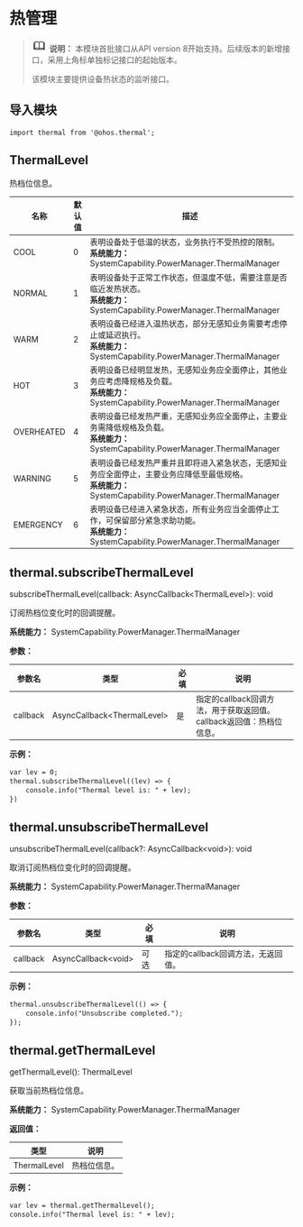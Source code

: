 # 热管理

> ![icon-note.gif](public_sys-resources/icon-note.gif) **说明：**
> 本模块首批接口从API version 8开始支持。后续版本的新增接口，采用上角标单独标记接口的起始版本。
>
> 该模块主要提供设备热状态的监听接口。


## 导入模块

```
import thermal from '@ohos.thermal';
```


## ThermalLevel

热档位信息。

| 名称         | 默认值  | 描述                                       |
| ---------- | ---- | ---------------------------------------- |
| COOL       | 0    | 表明设备处于低温的状态，业务执行不受热控的限制。<br/>**系统能力：** SystemCapability.PowerManager.ThermalManager |
| NORMAL     | 1    | 表明设备处于正常工作状态，但温度不低，需要注意是否临近发热状态。<br/>**系统能力：** SystemCapability.PowerManager.ThermalManager |
| WARM       | 2    | 表明设备已经进入温热状态，部分无感知业务需要考虑停止或延迟执行。<br/>**系统能力：** SystemCapability.PowerManager.ThermalManager |
| HOT        | 3    | 表明设备已经明显发热，无感知业务应全面停止，其他业务应考虑降规格及负载。<br/>**系统能力：** SystemCapability.PowerManager.ThermalManager |
| OVERHEATED | 4    | 表明设备已经发热严重，无感知业务应全面停止，主要业务需降低规格及负载。<br/>**系统能力：** SystemCapability.PowerManager.ThermalManager |
| WARNING    | 5    | 表明设备已经发热严重并且即将进入紧急状态，无感知业务应全面停止，主要业务应降低至最低规格。<br/>**系统能力：** SystemCapability.PowerManager.ThermalManager |
| EMERGENCY  | 6    | 表明设备已经进入紧急状态，所有业务应当全面停止工作，可保留部分紧急求助功能。<br/>**系统能力：** SystemCapability.PowerManager.ThermalManager |


## thermal.subscribeThermalLevel

subscribeThermalLevel(callback: AsyncCallback&lt;ThermalLevel&gt;): void

订阅热档位变化时的回调提醒。

**系统能力：** SystemCapability.PowerManager.ThermalManager

**参数：**

| 参数名      | 类型                                | 必填   | 说明                                       |
| -------- | --------------------------------- | ---- | ---------------------------------------- |
| callback | AsyncCallback&lt;ThermalLevel&gt; | 是    | 指定的callback回调方法，用于获取返回值。<br/>callback返回值：热档位信息。 |

**示例：**

```
var lev = 0;
thermal.subscribeThermalLevel((lev) => {
    console.info("Thermal level is: " + lev);
})
```

## thermal.unsubscribeThermalLevel

unsubscribeThermalLevel(callback?: AsyncCallback\<void>): void

取消订阅热档位变化时的回调提醒。

**系统能力：** SystemCapability.PowerManager.ThermalManager

**参数：**

| 参数名      | 类型                        | 必填   | 说明                    |
| -------- | ------------------------- | ---- | --------------------- |
| callback | AsyncCallback&lt;void&gt; | 可选   | 指定的callback回调方法，无返回值。 |

**示例：**

```
thermal.unsubscribeThermalLevel(() => {
    console.info("Unsubscribe completed.");
});
```

## thermal.getThermalLevel

getThermalLevel(): ThermalLevel

获取当前热档位信息。

**系统能力：** SystemCapability.PowerManager.ThermalManager

**返回值：**

| 类型           | 说明     |
| ------------ | ------ |
| ThermalLevel | 热档位信息。 |

**示例：**

```
var lev = thermal.getThermalLevel();
console.info("Thermal level is: " + lev);
```
